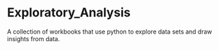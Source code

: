 # Exploratory_Analysis
A collection of workbooks that use python to explore data sets and draw insights from data.
